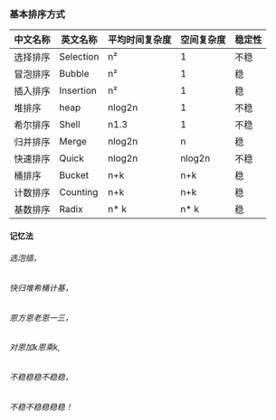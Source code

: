 ### 基本排序方式


| 中文名称 |  英文名称|平均时间复杂度 |空间复杂度  |稳定性  |
| --- | --- | --- | --- | --- |
|  选择排序| Selection |n²  |1  |不稳  |
|冒泡排序  | Bubble|n²  | 1 | 稳 |
| 插入排序 |Insertion  | n² |1 | 稳 |
|堆排序  |heap  | nlog2n |1  |不稳  |
|希尔排序  |Shell  | n1.3|1  |不稳  |
| 归并排序 |Merge  | nlog2n |n  |稳  |
| 快速排序 |Quick  | nlog2n |nlog2n  |不稳  |
| 桶排序 |Bucket  | n+k |n+k  |稳  |
| 计数排序| Counting | n+k |n+k  |稳  |
| 基数排序 |Radix  | n* k | n* k |稳 |

#### 记忆法
###### 选泡插，
###### 快归堆希桶计基，
###### 恩方恩老恩一三，
###### 对恩加k恩乘k,
###### 不稳稳稳不稳稳，
###### 不稳不稳稳稳稳！
      